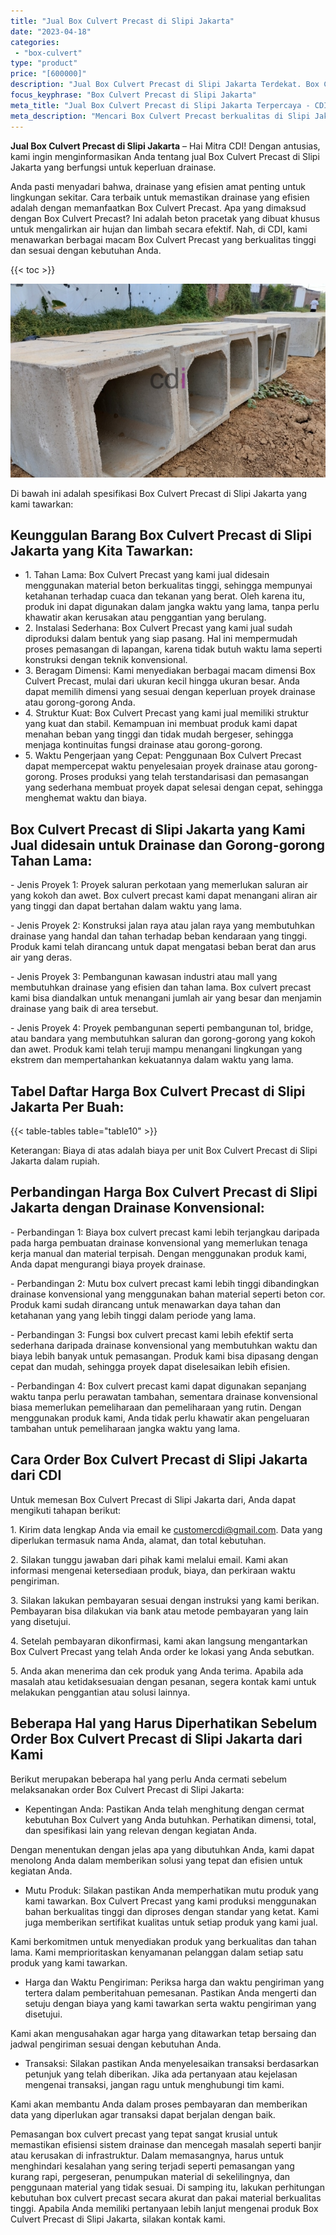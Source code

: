 ```yaml
---
title: "Jual Box Culvert Precast di Slipi Jakarta"
date: "2023-04-18"
categories:
 - "box-culvert"
type: "product"
price: "[600000]"
description: "Jual Box Culvert Precast di Slipi Jakarta Terdekat. Box Culvert Precast ini merupakan pilihan prima dalam proyek pembangunan sebagai saluran drainase yang kuat dan berkualitas tinggi. Segera dapatkan informasi detail."
focus_keyphrase: "Box Culvert Precast di Slipi Jakarta"
meta_title: "Jual Box Culvert Precast di Slipi Jakarta Terpercaya - CDI"
meta_description: "Mencari Box Culvert Precast berkualitas di Slipi Jakarta? Kami adalah solusi tepat dengan solusi terbaik. Klik untuk penawaran istimewa."
---
```


**Jual Box Culvert Precast di Slipi Jakarta** – Hai Mitra CDI! Dengan antusias, kami ingin menginformasikan Anda tentang jual Box Culvert Precast di Slipi Jakarta yang berfungsi untuk keperluan drainase.

Anda pasti menyadari bahwa, drainase yang efisien amat penting untuk lingkungan sekitar. Cara terbaik untuk memastikan drainase yang efisien adalah dengan memanfaatkan Box Culvert Precast. Apa yang dimaksud dengan Box Culvert Precast? Ini adalah beton pracetak yang dibuat khusus untuk mengalirkan air hujan dan limbah secara efektif. Nah, di CDI, kami menawarkan berbagai macam Box Culvert Precast yang berkualitas tinggi dan sesuai dengan kebutuhan Anda.

{{< toc >}}

![Jual Box Culvert Precast di Slipi Jakarta](/images/box-culvert/box-culvert-01.jpg)

Di bawah ini adalah spesifikasi Box Culvert Precast di Slipi Jakarta yang kami tawarkan: 

## Keunggulan Barang Box Culvert Precast di Slipi Jakarta yang Kita Tawarkan:

*   1\. Tahan Lama: Box Culvert Precast yang kami jual didesain menggunakan material beton berkualitas tinggi, sehingga mempunyai ketahanan terhadap cuaca dan tekanan yang berat. Oleh karena itu, produk ini dapat digunakan dalam jangka waktu yang lama, tanpa perlu khawatir akan kerusakan atau penggantian yang berulang.
*   2\. Instalasi Sederhana: Box Culvert Precast yang kami jual sudah diproduksi dalam bentuk yang siap pasang. Hal ini mempermudah proses pemasangan di lapangan, karena tidak butuh waktu lama seperti konstruksi dengan teknik konvensional.
*   3\. Beragam Dimensi: Kami menyediakan berbagai macam dimensi Box Culvert Precast, mulai dari ukuran kecil hingga ukuran besar. Anda dapat memilih dimensi yang sesuai dengan keperluan proyek drainase atau gorong-gorong Anda.
*   4\. Struktur Kuat: Box Culvert Precast yang kami jual memiliki struktur yang kuat dan stabil. Kemampuan ini membuat produk kami dapat menahan beban yang tinggi dan tidak mudah bergeser, sehingga menjaga kontinuitas fungsi drainase atau gorong-gorong.
*   5\. Waktu Pengerjaan yang Cepat: Penggunaan Box Culvert Precast dapat mempercepat waktu penyelesaian proyek drainase atau gorong-gorong. Proses produksi yang telah terstandarisasi dan pemasangan yang sederhana membuat proyek dapat selesai dengan cepat, sehingga menghemat waktu dan biaya.

## Box Culvert Precast di Slipi Jakarta yang Kami Jual didesain untuk Drainase dan Gorong-gorong Tahan Lama:

\- Jenis Proyek 1: Proyek saluran perkotaan yang memerlukan saluran air yang kokoh dan awet. Box culvert precast kami dapat menangani aliran air yang tinggi dan dapat bertahan dalam waktu yang lama.

\- Jenis Proyek 2: Konstruksi jalan raya atau jalan raya yang membutuhkan drainase yang handal dan tahan terhadap beban kendaraan yang tinggi. Produk kami telah dirancang untuk dapat mengatasi beban berat dan arus air yang deras.

\- Jenis Proyek 3: Pembangunan kawasan industri atau mall yang membutuhkan drainase yang efisien dan tahan lama. Box culvert precast kami bisa diandalkan untuk menangani jumlah air yang besar dan menjamin drainase yang baik di area tersebut.

\- Jenis Proyek 4: Proyek pembangunan seperti pembangunan tol, bridge, atau bandara yang membutuhkan saluran dan gorong-gorong yang kokoh dan awet. Produk kami telah teruji mampu menangani lingkungan yang ekstrem dan mempertahankan kekuatannya dalam waktu yang lama.

## Tabel Daftar Harga Box Culvert Precast di Slipi Jakarta Per Buah:

{{< table-tables table="table10" >}}

Keterangan: Biaya di atas adalah biaya per unit Box Culvert Precast di Slipi Jakarta dalam rupiah.

## Perbandingan Harga Box Culvert Precast di Slipi Jakarta dengan Drainase Konvensional:

\- Perbandingan 1: Biaya box culvert precast kami lebih terjangkau daripada pada harga pembuatan drainase konvensional yang memerlukan tenaga kerja manual dan material terpisah. Dengan menggunakan produk kami, Anda dapat mengurangi biaya proyek drainase.

\- Perbandingan 2: Mutu box culvert precast kami lebih tinggi dibandingkan drainase konvensional yang menggunakan bahan material seperti beton cor. Produk kami sudah dirancang untuk menawarkan daya tahan dan ketahanan yang yang lebih tinggi dalam periode yang lama.

\- Perbandingan 3: Fungsi box culvert precast kami lebih efektif serta sederhana daripada drainase konvensional yang membutuhkan waktu dan biaya lebih banyak untuk pemasangan. Produk kami bisa dipasang dengan cepat dan mudah, sehingga proyek dapat diselesaikan lebih efisien.

\- Perbandingan 4: Box culvert precast kami dapat digunakan sepanjang waktu tanpa perlu perawatan tambahan, sementara drainase konvensional biasa memerlukan pemeliharaan dan pemeliharaan yang rutin. Dengan menggunakan produk kami, Anda tidak perlu khawatir akan pengeluaran tambahan untuk pemeliharaan jangka waktu yang lama.

## Cara Order Box Culvert Precast di Slipi Jakarta dari CDI

Untuk memesan Box Culvert Precast di Slipi Jakarta dari, Anda dapat mengikuti tahapan berikut:

1\.  Kirim data lengkap Anda via email ke customercdi@gmail.com. Data yang diperlukan termasuk nama Anda, alamat, dan total kebutuhan.

2\.  Silakan tunggu jawaban dari pihak kami melalui email. Kami akan informasi mengenai ketersediaan produk, biaya, dan perkiraan waktu pengiriman.

3\.  Silakan lakukan pembayaran sesuai dengan instruksi yang kami berikan. Pembayaran bisa dilakukan via bank atau metode pembayaran yang lain yang disetujui.

4\.  Setelah pembayaran dikonfirmasi, kami akan langsung mengantarkan Box Culvert Precast yang telah Anda order ke lokasi yang Anda sebutkan.

5\.  Anda akan menerima dan cek produk yang Anda terima. Apabila ada masalah atau ketidaksesuaian dengan pesanan, segera kontak kami untuk melakukan penggantian atau solusi lainnya.

## Beberapa Hal yang Harus Diperhatikan Sebelum Order Box Culvert Precast di Slipi Jakarta dari Kami

Berikut merupakan beberapa hal yang perlu Anda cermati sebelum melaksanakan order Box Culvert Precast di Slipi Jakarta:

*   Kepentingan Anda: Pastikan Anda telah menghitung dengan cermat kebutuhan Box Culvert yang Anda butuhkan. Perhatikan dimensi, total, dan spesifikasi lain yang relevan dengan kegiatan Anda.

Dengan menentukan dengan jelas apa yang dibutuhkan Anda, kami dapat menolong Anda dalam memberikan solusi yang tepat dan efisien untuk kegiatan Anda.
*   Mutu Produk: Silakan pastikan Anda memperhatikan mutu produk yang kami tawarkan. Box Culvert Precast yang kami produksi menggunakan bahan berkualitas tinggi dan diproses dengan standar yang ketat. Kami juga memberikan sertifikat kualitas untuk setiap produk yang kami jual.

Kami berkomitmen untuk menyediakan produk yang berkualitas dan tahan lama. Kami memprioritaskan kenyamanan pelanggan dalam setiap satu produk yang kami tawarkan.
*   Harga dan Waktu Pengiriman: Periksa harga dan waktu pengiriman yang tertera dalam pemberitahuan pemesanan. Pastikan Anda mengerti dan setuju dengan biaya yang kami tawarkan serta waktu pengiriman yang disetujui.

Kami akan mengusahakan agar harga yang ditawarkan tetap bersaing dan jadwal pengiriman sesuai dengan kebutuhan Anda.
*   Transaksi: Silakan pastikan Anda menyelesaikan transaksi berdasarkan petunjuk yang telah diberikan. Jika ada pertanyaan atau kejelasan mengenai transaksi, jangan ragu untuk menghubungi tim kami.

Kami akan membantu Anda dalam proses pembayaran dan memberikan data yang diperlukan agar transaksi dapat berjalan dengan baik.

Pemasangan box culvert precast yang tepat sangat krusial untuk memastikan efisiensi sistem drainase dan mencegah masalah seperti banjir atau kerusakan di infrastruktur. Dalam memasangnya, harus untuk menghindari kesalahan yang sering terjadi seperti pemasangan yang kurang rapi, pergeseran, penumpukan material di sekelilingnya, dan penggunaan material yang tidak sesuai. Di samping itu, lakukan perhitungan kebutuhan box culvert precast secara akurat dan pakai material berkualitas tinggi. Apabila Anda memiliki pertanyaan lebih lanjut mengenai produk Box Culvert Precast di Slipi Jakarta, silakan kontak kami.